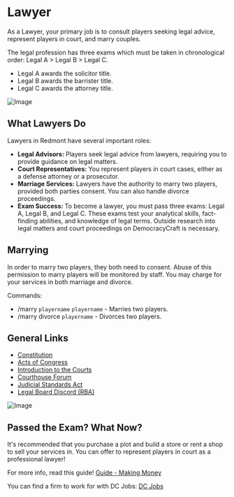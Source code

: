 # Lawyer

As a Lawyer, your primary job is to consult players seeking legal advice, represent players in court, and marry couples.

The legal profession has three exams which must be taken in chronological order: Legal A > Legal B > Legal C.
- Legal A awards the solicitor title.
- Legal B awards the barrister title.
- Legal C awards the attorney title.

![Image](https://cdn.discordapp.com/attachments/838356841217916989/1165966257577787442/2022-07-30_22.png?ex=6548c5b2&is=653650b2&hm=f7a41fc449de88b7124c5814d1e0b44dda3e554a8175326a6a132cf63cd5028d&)

## What Lawyers Do

Lawyers in Redmont have several important roles:
- **Legal Advisors:** Players seek legal advice from lawyers, requiring you to provide guidance on legal matters.
- **Court Representatives:** You represent players in court cases, either as a defense attorney or a prosecutor.
- **Marriage Services:** Lawyers have the authority to marry two players, provided both parties consent. You can also handle divorce proceedings.
- **Exam Success:** To become a lawyer, you must pass three exams: Legal A, Legal B, and Legal C. These exams test your analytical skills, fact-finding abilities, and knowledge of legal terms. Outside research into legal matters and court proceedings on DemocracyCraft is necessary.

## Marrying

In order to marry two players, they both need to consent. Abuse of this permission to marry players will be monitored by staff. You may charge for your services in both marriage and divorce.

Commands:
- /marry ``playername`` ``playername`` - Marries two players.
- /marry divorce ``playername`` - Divorces two players.

## General Links

- [Constitution](https://democracycraft.net/threads/constitution.6/)
- [Acts of Congress](https://democracycraft.net/forums/acts-of-congress.36/)
- [Introduction to the Courts](https://www.democracycraft.net/threads/introduction-to-the-courts.6629/)
- [Courthouse Forum](https://democracycraft.net/forums/court.19/)
- [Judicial Standards Act](https://www.democracycraft.net/threads/judicial-standards-act.5868/)
- [Legal Board Discord (RBA)](https://discord.gg/U6gtx7Kqbh)

![Image](https://media.discordapp.net/attachments/838356841217916989/1165972505270423582/2023-10-23_22.02.19_2.png?ex=6548cb83&is=65365683&hm=6beb34d2886f3bcad46859e6dff7d8dbb8c97d472c1ec2c3721a37124a6c1d80&=&width=1276&height=671)

## Passed the Exam? What Now?

It's recommended that you purchase a plot and build a store or rent a shop to sell your services in. You can offer to represent players in court as a professional lawyer!

For more info, read this guide! [Guide - Making Money](https://democracycraft.net/threads/making-money.1410/)

You can find a firm to work for with DC Jobs: [DC Jobs](https://discord.gg/Q8rNjddjjh)
